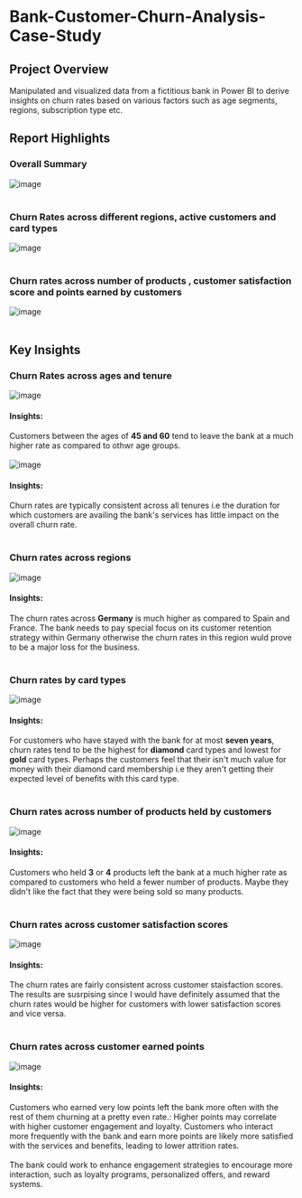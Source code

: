 # Bank-Customer-Churn-Analysis-Case-Study
## Project Overview
Manipulated and visualized data from a fictitious bank in Power BI to derive insights on churn rates based on various factors such as age segments, regions, subscription type etc.
## Report Highlights
### Overall Summary
![image](https://github.com/Sha95544/Bank-Customer-Churn-Analysis-Case-Study/assets/62758405/271fc5f1-7d94-4f8a-ba0e-2121bdc25ea2)<br><br>



### Churn Rates across different regions, active customers and card types 
![image](https://github.com/Sha95544/Bank-Customer-Churn-Analysis-Case-Study/assets/62758405/9e43e636-629a-4464-ad14-56c213abc80b)<br><br>



### Churn rates across number of products , customer satisfaction score and points earned by customers
![image](https://github.com/Sha95544/Bank-Customer-Churn-Analysis-Case-Study/assets/62758405/7f8b9b35-a95e-4028-b8ce-55692e893b73)<br><br>

## Key Insights
### Churn Rates across ages and tenure
![image](https://github.com/Sha95544/Bank-Customer-Churn-Analysis-Case-Study/assets/62758405/2a511664-8566-4fd6-8390-25e6543b0f6a)<br>
#### Insights:
Customers between the ages of **45 and 60** tend to leave the bank at a much higher rate as compared to othwr age groups.<br><br>
![image](https://github.com/Sha95544/Bank-Customer-Churn-Analysis-Case-Study/assets/62758405/dc406e95-04ea-4c8a-91f8-e428b462f646)<br>
#### Insights:
Churn rates are typically consistent across all tenures i.e the duration for which customers are availing the bank's services has little impact on the overall churn rate.<br><br>
### Churn rates across regions
![image](https://github.com/Sha95544/Bank-Customer-Churn-Analysis-Case-Study/assets/62758405/7a4c80cb-6c76-47eb-8a80-f65ab9874a83)<br>
#### Insights:
The churn rates across **Germany** is much higher as compared to Spain and France. The bank needs to pay special focus on its customer retention strategy within Germany otherwise the churn rates in this region wuld prove to be a major loss for the business.<br><br>
### Churn rates by card types
![image](https://github.com/Sha95544/Bank-Customer-Churn-Analysis-Case-Study/assets/62758405/9dab5004-4edb-417f-904f-4d7597caf70b)<br>
#### Insights:
For customers who have stayed with the bank for at most **seven years**, churn rates tend to be the highest for **diamond** card types and lowest for **gold** card types. Perhaps the customers feel that their isn't much value for money with their diamond card membership i.e they aren't getting their expected level of benefits with this card type.<br><br>
### Churn rates across number of products held by customers
![image](https://github.com/Sha95544/Bank-Customer-Churn-Analysis-Case-Study/assets/62758405/097afbbe-3057-4c18-8fd4-4e80c327ef92)<br>
#### Insights:
Customers who held **3** or **4** products left the bank at a much higher rate as compared to customers who held a fewer number of products. Maybe they didn't like the fact that they were being sold so many products.<br><br>
### Churn rates across customer satisfaction scores
![image](https://github.com/Sha95544/Bank-Customer-Churn-Analysis-Case-Study/assets/62758405/097afbbe-3057-4c18-8fd4-4e80c327ef92)<br>
#### Insights:
The churn rates are fairly consistent across customer staisfaction scores. The results are susrpising since I would have definitely assumed that the churn rates would be higher for customers with lower satisfaction scores and vice versa.<br><br>
### Churn rates across customer earned points
![image](https://github.com/Sha95544/Bank-Customer-Churn-Analysis-Case-Study/assets/62758405/097afbbe-3057-4c18-8fd4-4e80c327ef92)<br>
#### Insights:
Customers who earned very low points left the bank more often with the rest of them churning at a pretty even rate.: Higher points may correlate with higher customer engagement and loyalty. Customers who interact more frequently with the bank and earn more points are likely more satisfied with the services and benefits, leading to lower attrition rates.<br><br>
The bank could work to enhance engagement strategies to encourage more interaction, such as loyalty programs, personalized offers, and reward systems.<br><br>
